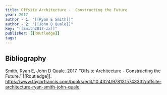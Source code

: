 ```yaml
---
title: Offsite Architecture -  Constructing the Future
year: 2017
author - 1: "[[Ryan E Smith]]"
author - 2: "[[John D Quale]]"
key: "[[Smith2017-zx]]"
publisher: [[Routledge]]
tags:
---
```


## Bibliography
Smith, Ryan E, John D Quale. 2017. “Offsite Architecture -  Constructing the Future.” [[Routledge]]. https://www.taylorfrancis.com/books/edit/10.4324/9781315743332/offsite-architecture-ryan-smith-john-quale